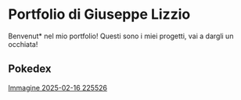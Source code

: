 # Portfolio di Giuseppe Lizzio

Benvenut* nel mio portfolio! Questi sono i miei progetti, vai a dargli un occhiata!

## Pokedex
[Immagine 2025-02-16 225526](https://github.com/user-attachments/assets/32a6c702-c570-47f7-b0f9-034e40a8915d)
